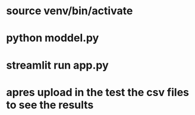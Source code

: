 # source venv/bin/activate
# python moddel.py
# streamlit run app.py
# apres upload in the test the csv files to see the results 